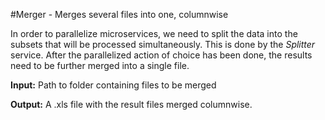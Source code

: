 #Merger - Merges several files into one, columnwise

In order to parallelize microservices, we need to split the data into the subsets that will be processed simultaneously. This is done by the *Splitter* service. After the parallelized action of choice has been done, the results need to be further merged into a single file.

**Input:** Path to folder containing files to be merged

**Output:** A .xls file with the result files merged columnwise.
